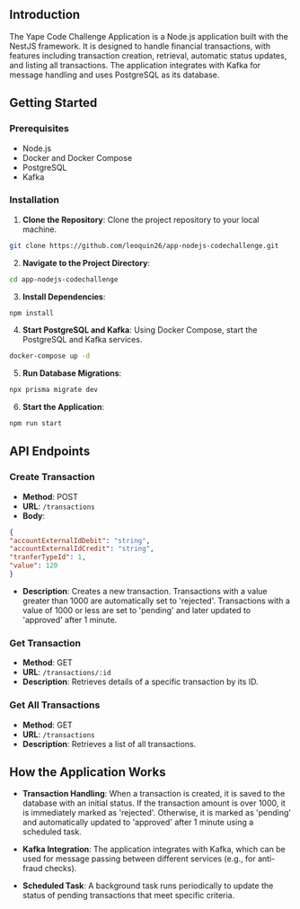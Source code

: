 ## Introduction
The Yape Code Challenge Application is a Node.js application built with the NestJS framework. It is
designed to handle financial transactions, with features including transaction creation, retrieval,
automatic status updates, and listing all transactions. The application integrates with Kafka for
message handling and uses PostgreSQL as its database.

## Getting Started
### Prerequisites
- Node.js
- Docker and Docker Compose
- PostgreSQL
- Kafka

### Installation
1. **Clone the Repository**: Clone the project repository to your local machine.
 ```sh
 git clone https://github.com/leoquin26/app-nodejs-codechallenge.git
 ```
2. **Navigate to the Project Directory**:
 ```sh
 cd app-nodejs-codechallenge
 ```
3. **Install Dependencies**:
 ```sh
 npm install
 ```
4. **Start PostgreSQL and Kafka**:
 Using Docker Compose, start the PostgreSQL and Kafka services.
 ```sh
 docker-compose up -d
 ```
5. **Run Database Migrations**:
 ```sh
 npx prisma migrate dev
 ```
6. **Start the Application**:
 ```sh
 npm run start
 ```
## API Endpoints
### Create Transaction
- **Method**: POST
- **URL**: `/transactions`
- **Body**:

 ```json
 {
 "accountExternalIdDebit": "string",
 "accountExternalIdCredit": "string",
 "tranferTypeId": 1,
 "value": 120
 }
 ```

- **Description**: Creates a new transaction. Transactions with a value greater than 1000 are
automatically set to 'rejected'. Transactions with a value of 1000 or less are set to 'pending' and later
updated to 'approved' after 1 minute.

### Get Transaction
- **Method**: GET
- **URL**: `/transactions/:id`
- **Description**: Retrieves details of a specific transaction by its ID.
### Get All Transactions
- **Method**: GET
- **URL**: `/transactions`
- **Description**: Retrieves a list of all transactions.

## How the Application Works
- **Transaction Handling**: When a transaction is created, it is saved to the database with an initial
status. If the transaction amount is over 1000, it is immediately marked as 'rejected'. Otherwise, it is
marked as 'pending' and automatically updated to 'approved' after 1 minute using a scheduled task.
 
- **Kafka Integration**: The application integrates with Kafka, which can be used for message
passing between different services (e.g., for anti-fraud checks).
- **Scheduled Task**: A background task runs periodically to update the status of pending
transactions that meet specific criteria.